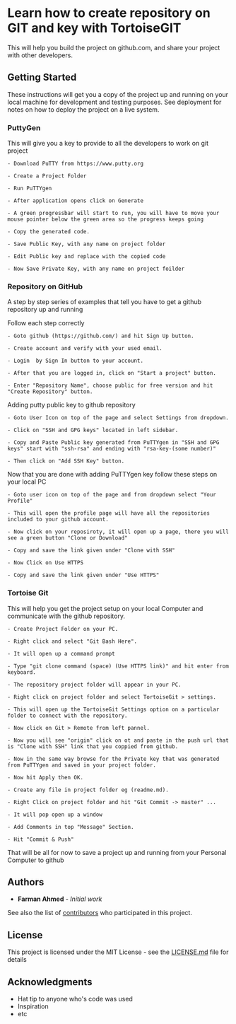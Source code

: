 # Learn how to create repository on GIT and key with TortoiseGIT

This will help you build the project on github.com, and share your project with other developers.

## Getting Started

These instructions will get you a copy of the project up and running on your local machine for development and testing purposes. See deployment for notes on how to deploy the project on a live system.


### PuttyGen

This will give you a key to provide to all the developers to work on git project

```
- Download PuTTY from https://www.putty.org

- Create a Project Folder

- Run PuTTYgen

- After application opens click on Generate

- A green progressbar will start to run, you will have to move your mouse pointer below the green area so the progress keeps going

- Copy the generated code.

- Save Public Key, with any name on project folder

- Edit Public key and replace with the copied code

- Now Save Private Key, with any name on project foilder

```



### Repository on GitHub

A step by step series of examples that tell you have to get a github repository up and running

Follow each step correctly

```
- Goto github (https://github.com/) and hit Sign Up button.

- Create account and verify with your used email.

- Login  by Sign In button to your account.

- After that you are logged in, click on "Start a project" button.

- Enter "Repository Name", choose public for free version and hit "Create Repository" button.

```

Adding putty public key to github repository

```
- Goto User Icon on top of the page and select Settings from dropdown.

- Click on "SSH and GPG keys" located in left sidebar.

- Copy and Paste Public key generated from PuTTYgen in "SSH and GPG keys" start with "ssh-rsa" and ending with "rsa-key-(some number)"

- Then click on "Add SSH Key" button.

```

Now that you are done with adding PuTTYgen key follow these steps on your local PC

```
- Goto user icon on top of the page and from dropdown select "Your Profile"

- This will open the profile page will have all the repositories included to your github account.

- Now click on your reposiroty, it will open up a page, there you will see a green button "Clone or Download"

- Copy and save the link given under "Clone with SSH"

- Now Click on Use HTTPS

- Copy and save the link given under "Use HTTPS"

```


### Tortoise Git

This will help you get the project setup on your local Computer and communicate with the github repository.

```
- Create Project Folder on your PC.

- Right click and select "Git Bash Here".

- It will open up a command prompt

- Type "git clone command (space) (Use HTTPS link)" and hit enter from keyboard.

- The repository project folder will appear in your PC.

- Right click on project folder and select TortoiseGit > settings.

- This will open up the TortoiseGit Settings option on a particular folder to connect with the repository.

- Now click on Git > Remote from left pannel.

- Now you will see "origin" click on ot and paste in the push url that is "Clone with SSH" link that you coppied from github.

- Now in the same way browse for the Private key that was generated from PuTTYgen and saved in your project folder.

- Now hit Apply then OK.

- Create any file in project folder eg (readme.md).

- Right Click on project folder and hit "Git Commit -> master" ...

- It will pop open up a window

- Add Comments in top "Message" Section.

- Hit "Commit & Push"

```

That will be all for now to save a project up and running from your Personal Computer to github

## Authors

* **Farman Ahmed** - *Initial work*

See also the list of [contributors](https://github.com/your/project/contributors) who participated in this project.

## License

This project is licensed under the MIT License - see the [LICENSE.md](LICENSE.md) file for details

## Acknowledgments

* Hat tip to anyone who's code was used
* Inspiration
* etc